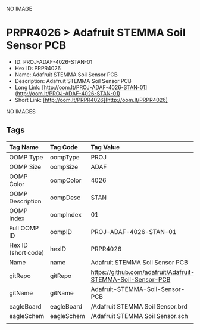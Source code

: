 


  
NO IMAGE  
# PRPR4026 > Adafruit STEMMA Soil Sensor PCB

- ID: PROJ-ADAF-4026-STAN-01
- Hex ID: PRPR4026
- Name: Adafruit STEMMA Soil Sensor PCB
- Description: Adafruit STEMMA Soil Sensor PCB
- Long Link: [http://oom.lt/PROJ-ADAF-4026-STAN-01](http://oom.lt/PROJ-ADAF-4026-STAN-01)
- Short Link: [http://oom.lt/PRPR4026](http://oom.lt/PRPR4026)
  
NO IMAGES  
## Tags
  

|Tag Name|Tag Code|Tag Value|
| :--- | :--- | :--- |
|OOMP Type|oompType|PROJ|
|OOMP Size|oompSize|ADAF|
|OOMP Color|oompColor|4026|
|OOMP Description|oompDesc|STAN|
|OOMP Index|oompIndex|01|
|Full OOMP ID|oompID|PROJ-ADAF-4026-STAN-01|
|Hex ID (short code)|hexID|PRPR4026|
|Name|name|Adafruit STEMMA Soil Sensor PCB|
|gitRepo|gitRepo|https://github.com/adafruit/Adafruit-STEMMA-Soil-Sensor-PCB|
|gitName|gitName|Adafruit-STEMMA-Soil-Sensor-PCB|
|eagleBoard|eagleBoard|/Adafruit STEMMA Soil Sensor.brd|
|eagleSchem|eagleSchem|/Adafruit STEMMA Soil Sensor.sch|
||||
